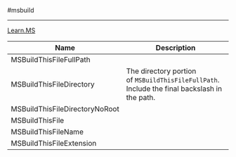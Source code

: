 #msbuild 

---

[Learn.MS](https://learn.microsoft.com/en-us/visualstudio/msbuild/msbuild-reserved-and-well-known-properties?view=vs-2022)

Name|Description
--|--
MSBuildThisFileFullPath|
MSBuildThisFileDirectory|The directory portion of `MSBuildThisFileFullPath`. Include the final backslash in the path.
MSBuildThisFileDirectoryNoRoot|
MSBuildThisFile|
MSBuildThisFileName|
MSBuildThisFileExtension|